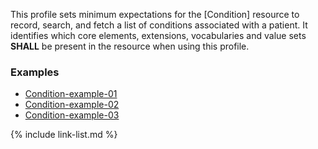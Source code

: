 ﻿This profile sets minimum expectations for the [Condition] resource to record, search, and fetch a  list of conditions associated with a patient. It identifies which core elements, extensions, vocabularies and value sets **SHALL** be present in the resource when using this profile.

### Examples

 - [Condition-example-01](Condition-example-01.html)
 - [Condition-example-02](Condition-example-02.html)
 - [Condition-example-03](Condition-example-03.html)

{% include link-list.md %}
